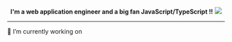 <div align="center">
  <b>I'm a web application engineer and a big fan JavaScript/TypeScript !!</b>
  <img src="https://github-readme-stats.vercel.app/api?username=alex-zhang&hide=contribs,prs" />
</div>

--------

🔭 I’m currently working on [](https://github.com/augejs)
